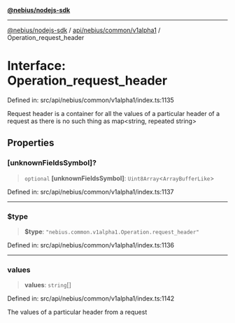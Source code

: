 [**@nebius/nodejs-sdk**](../../../../../README.md)

---

[@nebius/nodejs-sdk](../../../../../README.md) / [api/nebius/common/v1alpha1](../README.md) / Operation_request_header

# Interface: Operation_request_header

Defined in: src/api/nebius/common/v1alpha1/index.ts:1135

Request header is a container for all the values of a particular header of a request
as there is no such thing as map<string, repeated string>

## Properties

### \[unknownFieldsSymbol\]?

> `optional` **\[unknownFieldsSymbol\]**: `Uint8Array`\<`ArrayBufferLike`\>

Defined in: src/api/nebius/common/v1alpha1/index.ts:1137

---

### $type

> **$type**: `"nebius.common.v1alpha1.Operation.request_header"`

Defined in: src/api/nebius/common/v1alpha1/index.ts:1136

---

### values

> **values**: `string`[]

Defined in: src/api/nebius/common/v1alpha1/index.ts:1142

The values of a particular header from a request
